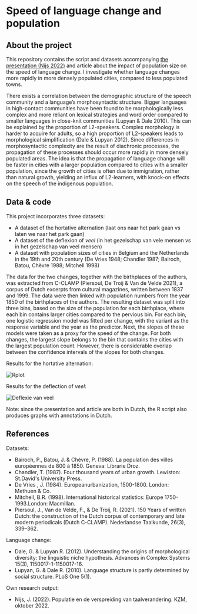 # Speed of language change and population
## About the project
This repository contains the script and datasets accompanying [the presentation (Nijs 2022)](https://kzm.be/programma-herfstvergadering-2022-15-oktober-2022-9-45-kantl-gent/) and article about the impact of population size on the speed of language change. I investigate whether language changes more rapidly in more densely populated cities, compared to less populated towns.

There exists a correlation between the demographic structure of the speech community and a language’s morphosyntactic structure. Bigger languages in high-contact communities have been found to be morphologically less complex and more reliant on lexical strategies and word order compared to smaller languages in close-knit communities (Lupyan & Dale 2010). This can be explained by the proportion of L2-speakers. Complex morphology is harder to acquire for adults, so a high proportion of L2-speakers leads to morphological simplification (Dale & Lupyan 2012). Since differences in morphosyntactic complexity are the result of diachronic processes, the propagation of these processes should occur more rapidly in more densely populated areas. The idea is that the propagation of language change will be faster in cities with a larger population compared to cities with a smaller population, since the growth of cities is often due to immigration, rather than natural growth, yielding an influx of L2-learners, with knock-on effects on the speech of the indigenous population.

## Data & code
This project incorporates three datasets: 
- A dataset of the hortative alternation (laat ons naar het park gaan vs laten we naar het park gaan)
- A dataset of the deflexion of *veel* (in het gezelschap van vele mensen vs in het gezelschap van veel mensen)
- A dataset with population sizes of cities in Belgium and the Netherlands in the 19th and 20th century (De Vries 1948; Chandler 1987; Bairoch, Batou, Chèvre 1988; Mitchell 1998)

The data for the two changes, together with the birthplaces of the authors, was extracted from C-CLAMP (Piersoul, De Troij & Van de Velde 2021), a corpus of Dutch excerpts from cultural magazines, written between 1837 and 1999. The data were then linked with population numbers from the year 1850 of the birthplaces of the authors. The resulting dataset was split into three bins, based on the size of the population for each birthplace, where each bin contains larger cities compared to the pervious bin. For each bin, one logistic regression model was fitted per change, with the variant as the response variable and the year as the predictor. Next, the slopes of these models were taken as a proxy for the speed of the change. For both changes, the largest slope belongs to the bin that contains the cities with the largest population count. However, there is considerable overlap between the confidence intervals of the slopes for both changes.

Results for the hortative alternation:

![Rplot](https://user-images.githubusercontent.com/107923146/212690814-0069dc5d-e288-4e78-b788-a28e6501a8e1.png)


Results for the deflection of *veel*:

![Deflexie van veel](https://user-images.githubusercontent.com/107923146/212686616-e951b6ff-717a-4384-97af-1e0f118c78c2.png)


Note: since the presentation and article are both in Dutch, the R script also produces graphs with annotations in Dutch.

## References
Datasets:
- Bairoch, P., Batou, J. & Chèvre, P. (1988). La population des villes européennes de 800 à 1850. Geneva: Librarie Droz.
- Chandler, T. (1987). Four thousand years of urban growth. Lewiston: St.David's University Press.
- De Vries , J. (1984). Europeanurbanization, 1500-1800. London: Methuen & Co.
- Mitchell, B.R. (1998). International historical statistics: Europe 1750-1993.London: Macmillan.
- Piersoul, J., Van de Velde, F., & De Troij, R. (2021). 150 Years of written Dutch: the construction of the Dutch corpus of contemporary and late modern periodicals (Dutch C-CLAMP). Nederlandse Taalkunde, 26(3), 339–362.

Language change:
- Dale, G. & Lupyan R. (2012). Understanding the origins of morphological diversity: the linguistic niche hypothesis. Advances in Complex Systems 15(3), 1150017-1-1150017-16.
- Lupyan, G. & Dale R. (2010). Language structure is partly determined by social structure. PLoS One 5(1).

Own research output:
- Nijs, J. (2022). Populatie en de verspreiding van taalverandering. KZM, oktober 2022.
